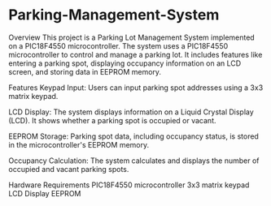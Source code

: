 # Parking-Management-System

Overview
This project is a Parking Lot Management System implemented on a PIC18F4550 microcontroller. The system uses a PIC18F4550 microcontroller to control and manage a parking lot. It includes features like entering a parking spot, displaying occupancy information on an LCD screen, and storing data in EEPROM memory.

Features
Keypad Input: Users can input parking spot addresses using a 3x3 matrix keypad.

LCD Display: The system displays information on a Liquid Crystal Display (LCD). It shows whether a parking spot is occupied or vacant.

EEPROM Storage: Parking spot data, including occupancy status, is stored in the microcontroller's EEPROM memory.

Occupancy Calculation: The system calculates and displays the number of occupied and vacant parking spots.

Hardware Requirements
PIC18F4550 microcontroller
3x3 matrix keypad
LCD Display
EEPROM
